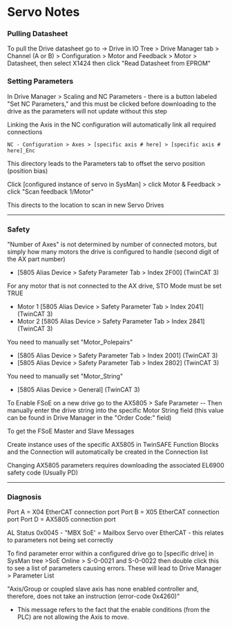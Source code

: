 # Servo Notes

### Pulling Datasheet
To pull the Drive datasheet go to -> Drive in IO Tree > Drive Manager tab > Channel (A or B) > Configuration > Motor and Feedback > Motor > Datasheet, then select X1424 then click "Read Datasheet from EPROM"

### Setting Parameters
In Drive Manager > Scaling and NC Parameters - there is a button labeled "Set NC Parameters," and this must be clicked before downloading to the drive as the parameters will not update without this step

Linking the Axis in the NC configuration will automatically link all required connections
```
NC - Configuration > Axes > [specific axis # here] > [specific axis # here]_Enc
```
This directory leads to the Parameters tab to offset the servo position (position bias)


Click [configured instance of servo in SysMan] > click Motor & Feedback > click "Scan feedback 1/Motor" 

This directs to the location to scan in new Servo Drives

---

### Safety

"Number of Axes" is not determined by number of connected motors, but simply how many motors the drive is configured to handle (second digit of the AX part number) 
- [5805 Alias Device > Safety Parameter Tab > Index 2F00] (TwinCAT 3)

For any motor that is not connected to the AX drive, STO Mode must be set TRUE 
- Motor 1 [5805 Alias Device > Safety Parameter Tab > Index 2041] (TwinCAT 3)
- Motor 2 [5805 Alias Device > Safety Parameter Tab > Index 2841] (TwinCAT 3)

You need to manually set "Motor_Polepairs"
- [5805 Alias Device > Safety Parameter Tab > Index 2001] (TwinCAT 3)
- [5805 Alias Device > Safety Parameter Tab > Index 2802] (TwinCAT 3)

You need to manually set "Motor_String"
- [5805 Alias Device > General] (TwinCAT 3)

To Enable FSoE on a new drive go to the AX5805 > Safe Parameter -- Then manually enter the drive string into the specific Motor String field (this value can be found in Drive Manager in the "Order Code:" field) 

To get the FSoE Master and Slave Messages

Create instance uses of the specific AX5805 in TwinSAFE Function Blocks and the Connection will automatically be created in the Connection list

Changing AX5805 parameters requires downloading the associated EL6900 safety code (Usually PD)

---

### Diagnosis

Port A = X04 EtherCAT connection port
Port B = X05 EtherCAT connection port
Port D = AX5805 connection port

AL Status 0x0045 - "MBX SoE'  = Mailbox Servo over EtherCAT - this relates to parameters not being set correctly

To find parameter error within a configured drive go to [specific drive] in SysMan tree >SoE Online > S-0-0021 and S-0-0022 then double click this to see a list of parameters causing errors.  These will lead to Drive Manager > Parameter List

"Axis/Group or coupled slave axis has none enabled controller and, therefore, does not take an instruction (error-code 0x4260)"
- This message refers to the fact that the enable conditions (from the PLC) are not allowing the Axis to move. 
